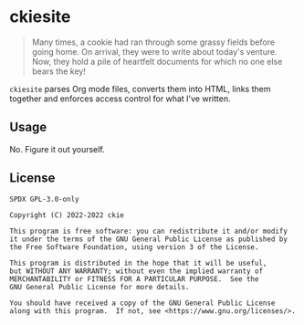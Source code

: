 # ckiesite

> Many times, a cookie had ran through some grassy fields before going home. On arrival, they were to write about today's venture.
> Now, they hold a pile of heartfelt documents for which no one else bears the key!

`ckiesite` parses Org mode files, converts them into HTML, links them together and enforces access control for what I've written. 

## Usage

No. Figure it out yourself.

## License

`SPDX GPL-3.0-only`
```
Copyright (C) 2022-2022 ckie

This program is free software: you can redistribute it and/or modify
it under the terms of the GNU General Public License as published by
the Free Software Foundation, using version 3 of the License.

This program is distributed in the hope that it will be useful,
but WITHOUT ANY WARRANTY; without even the implied warranty of
MERCHANTABILITY or FITNESS FOR A PARTICULAR PURPOSE.  See the
GNU General Public License for more details.

You should have received a copy of the GNU General Public License
along with this program.  If not, see <https://www.gnu.org/licenses/>.
```

